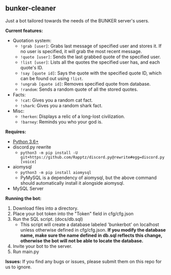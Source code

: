 ## bunker-cleaner
Just a bot tailored towards the needs of the BUNKER server's users.

**Current features:**
* Quotation system:
    * `!grab [user]`: Grabs last message of specified user and stores it. If no user is specified, it will grab the most recent message.
    * `!quote [user]`: Sends the last grabbed quote of the specified user.
    * `!list [user]`: Lists all the quotes the specified user has, and each quote's ID.
    * `!say [quote id]`: Says the quote with the specified quote ID, which can be found out using `!list`.
    * `!ungrab [quote id]`: Removes specified quote from database.
    * `!random`: Sends a random quote of all the stored quotes.
* Facts:
    * `!cat`: Gives you a random cat fact.
    * `!shark`: Gives you a random shark fact.
* Misc:
    * `!herken`: Displays a relic of a long-lost civilization. 
    * `!barney`: Reminds you who your god is.

**Requires:**
* [Python 3.6+](https://www.python.org/downloads/release/python-360/)
* discord.py rewrite
	* `python3 -m pip install -U git+https://github.com/Rapptz/discord.py@rewrite#egg=discord.py[voice]`
* aiomysql
	* `python3 -m pip install aiomysql`
	* PyMySQL is a dependency of aiomysql, but the above command should automatically install it alongside aiomysql.
* MySQL Server

**Running the bot:**
1. Download files into a directory.
2. Place your bot token into the "Token" field in cfg/cfg.json
3. Run the SQL script. (docs/db.sql)
	* This script will create a database labeled 'bunkerbot' on localhost unless otherwise defined in cfg/cfg.json. **If you modify the database name, make sure the name defined in db.sql reflects this change, otherwise the bot will not be able to locate the database.**
4. Invite your bot to the server.
5. Run main.py

**Issues:**
If you find any bugs or issues, please submit them on this repo for us to ignore.

